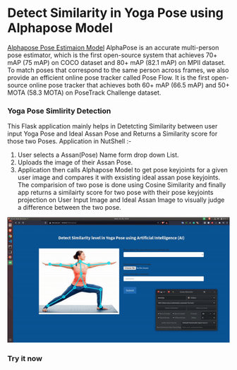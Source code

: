 # Detect Similarity in Yoga Pose using Alphapose Model

[Alphapose Pose Estimaion Model](https://github.com/MVIG-SJTU/AlphaPose) AlphaPose is an accurate multi-person pose estimator, which is the first open-source system that achieves 70+ mAP (75 mAP) on COCO dataset and 80+ mAP (82.1 mAP) on MPII dataset. To match poses that correspond to the same person across frames, we also provide an efficient online pose tracker called Pose Flow. It is the first open-source online pose tracker that achieves both 60+ mAP (66.5 mAP) and 50+ MOTA (58.3 MOTA) on PoseTrack Challenge dataset.

### Yoga Pose Simlirity Detection

This Flask application mainly helps in Detetcting Similarity between user input Yoga Pose and Ideal Assan Pose and Returns a Similarity score for those two Poses.
Application in NutShell :-
1) User selects a Assan(Pose) Name form drop down List.
2) Uploads the image of their Assan Pose.
3) Application then calls Alphapose Model to get pose keyjoints for a given user image and compares it with exsisting ideal assan pose keyjoints. The comparision of two pose is done using Cosine Similarity and finally app returns a similairty score for two pose with their pose keyjoints projection on User Input Image and Ideal Assan Image to visually judge a difference between the two pose. 

![Yoga Pose Simlirity App Demo](https://github.com/PalashShinde/Detect_Yoga_Pose_With_AI/blob/main/app/gifs/yoga_cut_version.gif)

### Try it now

